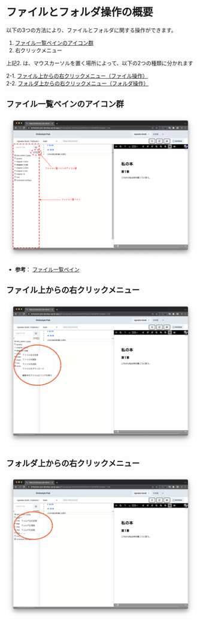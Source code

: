 # ファイルとフォルダ操作の概要

以下の3つの方法により、ファイルとフォルダに関する操作ができます。

1. [ファイル一覧ペインのアイコン群](/ja/file-and-folder-operations/file-list-pane-operations.md)
1. 右クリックメニュー

上記2. は、マウスカーソルを置く場所によって、以下の2つの種類に分かれます

2-1. [ファイル上からの右クリックメニュー（ファイル操作）](/ja/file-and-folder-operations/right-click-menu-on-a-file.md)<br/>
2-2. [フォルダ上からの右クリックメニュー（フォルダ操作）](/ja/file-and-folder-operations/right-click-menu-on-a-folder.md)

## ファイル一覧ペインのアイコン群

![ ](images/file-and-folder-operations/overview/fig-1.png)

- **参考**： [ファイル一覧ペイン](/ja/readme-first/quick-start-guide-and-required-environment.md#%E3%83%95%E3%82%A1%E3%82%A4%E3%83%AB%E4%B8%80%E8%A6%A7%E3%83%9A%E3%82%A4%E3%83%B3)

## ファイル上からの右クリックメニュー

![ ](images/file-and-folder-operations/overview/fig-2.png)

## フォルダ上からの右クリックメニュー

![ ](images/file-and-folder-operations/overview/fig-3.png)
